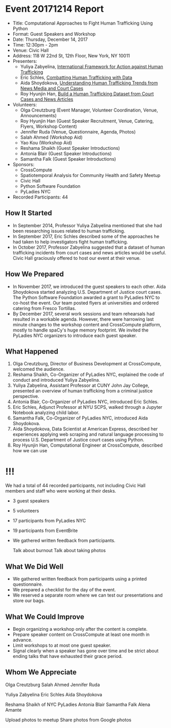 # Event 20171214 Report

- Title: Computational Approaches to Fight Human Trafficking Using Python
- Format: Guest Speakers and Workshop
- Date: Thursday, December 14, 2017
- Time: 12:30pm - 2pm
- Venue: Civic Hall
- Address: 118 W 22nd St, 12th Floor, New York, NY 10011
- Presenters:
    - Yuliya Zabyelina, [International Framework for Action against Human Trafficking](https://github.com/crosscompute/crosscompute-workshops/blob/master/20171214%20Computational%20Approaches%20to%20Fight%20Human%20Trafficking/1245%20Yuliya%20Zabyelina/Yuliya%20Zabyelina%20-%20International%20Framework%20for%20Action%20against%20Trafficking%20in%20Human%20Beings%2020171214%20(Edited).pdf)
    - Eric Schles, [Combatting Human Trafficking with Data](https://crosscompute.com/n/j6NXUPd55tP3gCumE6S1fBtHB0B9StrS)
    - Aida Shoydokova, [Understanding Human Trafficking Trends from News Media and Court Cases](https://crosscompute.com/n/G1O5D8XrUWgVliOd2lbDdIrINe3j2nH2)
    - Roy Hyunjin Han, [Build a Human Trafficking Dataset from Court Cases and News Articles](https://crosscompute.com/n/BhkK4AlpPD4Hmn8O0mbDtrH0q4HzphfN)
- Volunteers:
    - Olga Creutzburg (Event Manager, Volunteer Coordination, Venue, Announcements)
    - Roy Hyunjin Han (Guest Speaker Recruitment, Venue, Catering, Flyers, Workshop Content)
    - Jennifer Ruda (Venue, Questionnaire, Agenda, Photos)
    - Salah Ahmed (Workshop Aid)
    - Yao Kou (Workshop Aid)
    - Reshama Shaikh (Guest Speaker Introductions)
    - Antonia Blair (Guest Speaker Introductions)
    - Samantha Falk (Guest Speaker Introductions)
- Sponsors:
    - CrossCompute
    - Spatiotemporal Analysis for Community Health and Safety Meetup
    - Civic Hall
    - Python Software Foundation
    - PyLadies NYC
- Recorded Participants: 44

## How It Started

- In September 2014, Professor Yuliya Zabyelina mentioned that she had been researching issues related to human trafficking.
- In September 2017, Eric Schles described some of the approaches he had taken to help investigators fight human trafficking.
- In October 2017, Professor Zabyelina suggested that a dataset of human trafficking incidents from court cases and news articles would be useful. Civic Hall graciously offered to host our event at their venue.

## How We Prepared

- In November 2017, we introduced the guest speakers to each other. Aida Shoydokova started analyzing U.S. Department of Justice court cases. The Python Software Foundation awarded a grant to PyLadies NYC to co-host the event. Our team posted flyers at universities and ordered catering from Fresco Tortillas.
- By December 2017, several work sessions and team rehearsals had resulted in a workable agenda. However, there were harrowing last minute changes to the workshop content and CrossCompute platform, mostly to handle spaCy's huge memory footprint. We invited the PyLadies NYC organizers to introduce each guest speaker.

## What Happened

1. Olga Creutzburg, Director of Business Development at CrossCompute, welcomed the audience.
2. Reshama Shaikh, Co-Organizer of PyLadies NYC, explained the code of conduct and introduced Yuliya Zabyelina.
3. Yuliya Zabyelina, Assistant Professor at CUNY John Jay College, presented an overview of human trafficking from a criminal justice perspective.
4. Antonia Blair, Co-Organizer of PyLadies NYC, introduced Eric Schles.
5. Eric Schles, Adjunct Professor at NYU SCPS, walked through a Jupyter Notebook analyzing child labor.
6. Samantha Falk, Co-Organizer of PyLadies NYC, introduced Aida Shoydokova.
7. Aida Shoydokova, Data Scientist at American Express, described her experiences applying web scraping and natural language processing to process U.S. Department of Justice court cases using Python.
8. Roy Hyunjin Han, Computational Engineer at CrossCompute, described how we can use

# !!!

We had a total of 44 recorded participants, not including Civic Hall members and staff who were working at their desks.
- 3 guest speakers
- 5 volunteers
- 17 participants from PyLadies NYC
- 19 participants from EventBrite


- We gathered written feedback from participants.

    Talk about burnout
    Talk about taking photos

## What We Did Well

- We gathered written feedback from participants using a printed questionnaire.
- We prepared a checklist for the day of the event.
- We reserved a separate room where we can test our presentations and store our bags.

## What We Could Improve

- Begin organizing a workshop only after the content is complete.
- Prepare speaker content on CrossCompute at least one month in advance.
- Limit workshops to at most one guest speaker.
- Signal clearly when a speaker has gone over time and be strict about ending talks that have exhausted their grace period.
## Whom We Appreciate

Olga Creutzburg
Salah Ahmed
Jennifer Ruda

Yuliya Zabyelina
Eric Schles
Aida Shoydokova

Reshama Shaikh of NYC PyLadies
Antonia Blair
Samantha Falk
Alena Amante

Upload photos to meetup
Share photos from Google photos
